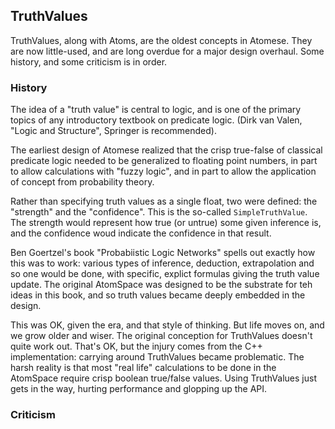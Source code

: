 TruthValues
-----------
TruthValues, along with Atoms, are the oldest concepts in Atomese. They
are now little-used, and are long overdue for a major design overhaul.
Some history, and some criticism is in order.

### History
The idea of a "truth value" is central to logic, and is one of the
primary topics of any introductory textbook on predicate logic.
(Dirk van Valen, "Logic and Structure", Springer is recommended).

The earliest design of Atomese realized that the crisp true-false
of classical predicate logic needed to be generalized to floating
point numbers, in part to allow calculations with "fuzzy logic",
and in part to allow the application of concept from probability
theory.

Rather than specifying truth values as a single float, two were
defined: the "strength" and the "confidence". This is the so-called
`SimpleTruthValue`. The strength would represent how true (or untrue)
some given inference is, and the confidence woud indicate the confidence
in that result.

Ben Goertzel's book "Probabiistic Logic Networks" spells out exactly how
this was to work: various types of inference, deduction, extrapolation
and so one would be done, with specific, explict formulas giving the
truth value update. The original AtomSpace was designed to be the
substrate for teh ideas in this book, and so truth values became deeply
embedded in the design.

This was OK, given the era, and that style of thinking. But life moves
on, and we grow older and wiser. The original conception for TruthValues
doesn't quite work out. That's OK, but the injury comes from the C++
implementation: carrying around TruthValues became problematic. The
harsh reality is that most "real life" calculations to be done in the
AtomSpace require crisp boolean true/false values. Using TruthValues
just gets in the way, hurting performance and glopping up the API.

### Criticism
